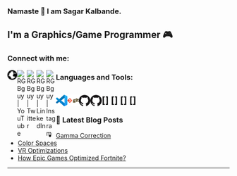 ### Namaste 🙏 I am Sagar Kalbande. 

## I'm a Graphics/Game Programmer 🎮

### Connect with me:

[<img align="left" width="22px" src="https://raw.githubusercontent.com/iconic/open-iconic/master/svg/globe.svg" />][website]
[<img align="left" alt="RGBguy | YouTube" width="22px" src="https://cdn.jsdelivr.net/npm/simple-icons@v3/icons/youtube.svg" />][youtube]
[<img align="left" alt="RGBguy | Twitter" width="22px" src="https://cdn.jsdelivr.net/npm/simple-icons@v3/icons/twitter.svg" />][twitter]
[<img align="left" alt="RGBguy | LinkedIn" width="22px" src="https://cdn.jsdelivr.net/npm/simple-icons@v3/icons/linkedin.svg" />][linkedin]
[<img align="left" alt="RGBguy | Instagram" width="22px" src="https://cdn.jsdelivr.net/npm/simple-icons@v3/icons/instagram.svg" />][instagram]

### Languages and Tools:

[<img align="left" alt="Visual Studio Code" width="26px" src="https://raw.githubusercontent.com/github/explore/80688e429a7d4ef2fca1e82350fe8e3517d3494d/topics/visual-studio-code/visual-studio-code.png" />]
[<img align="left" alt="Git" width="26px" src="https://raw.githubusercontent.com/github/explore/80688e429a7d4ef2fca1e82350fe8e3517d3494d/topics/git/git.png" />]
[<img align="left" alt="GitHub" width="26px" src="https://raw.githubusercontent.com/github/explore/78df643247d429f6cc873026c0622819ad797942/topics/github/github.png" />]
[<img align="left" alt="GitHub" width="26px" src="https://raw.githubusercontent.com/github/explore/78df643247d429f6cc873026c0622819ad797942/topics/github/github.png" />]
---

### 📕 Latest Blog Posts

<!-- BLOG-POST-LIST:START -->
- [Gamma Correction](https://medium.com/@rgbguy/gamma-correction-91f34a9a17e4)
- [Color Spaces](https://medium.com/@rgbguy/color-spaces-94fcdb77d08)
- [VR Optimizations](https://medium.com/@rgbguy/optimizations-in-vr-foveated-rendering-6064d8344297)
- [How Epic Games Optimized Fortnite?](https://medium.com/@rgbguy/how-epic-games-optimized-unreal-engine-for-fortnite-battle-royale-part-1-8190f10bf940)
<!-- BLOG-POST-LIST:END -->

---

[website]: https://rgbguy.github.io/portfolio/
[twitter]: https://twitter.com/rgbguy101
[youtube]: https://www.youtube.com/c/RGBGuy
[instagram]: https://www.instagram.com/rgbguy/
[linkedin]: https://www.linkedin.com/in/sagarkalbande/
